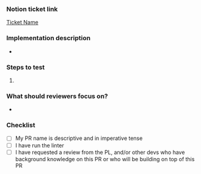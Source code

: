 ### Notion ticket link

<!-- Please replace with your ticket's URL -->

[Ticket Name](https://www.notion.so/uwblueprintexecs/086c1b564dbf478faa649a8880e34b81?v=9d3f8002a0d1477ba395616dfc082af7)

<!-- Give a quick summary of the implementation details, provide design justifications if necessary -->

### Implementation description

-

<!-- What should the reviewer do to verify your changes? Describe expected results and include screenshots when appropriate -->

### Steps to test

1.

<!-- Draw attention to the substantial parts of your PR or anything you'd like a second opinion on -->

### What should reviewers focus on?

-

### Checklist

- [ ] My PR name is descriptive and in imperative tense
- [ ] I have run the linter
- [ ] I have requested a review from the PL, and/or other devs who have background knowledge on this PR or who will be building on top of this PR